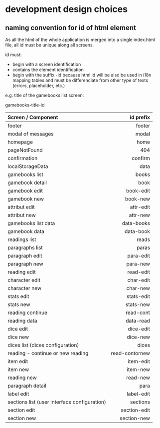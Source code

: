# development design choices

## naming convention for id of html element

As all the html of the whole application is merged into a single index.html file, all id must be unique along all screens.

id must:
* begin with a screen identification
* contains the element identification
* begin with the suffix -id because html id will be also be used in i18n mapping tables and must be differenciate from other type of texts (errors, placeholder, etc.)

e.g. title of the gamebooks list screen:

gamebooks-title-id

| Screen / Component                           | id prefix      |
| :------------------------------------------- | -------------: |
| footer                                       | footer         |
| modal of messages                            | modal          |
| homepage                                     | home           |
| pageNotFound                                 | 404            |
| confirmation                                 | confirm        |
| localStorageData                             | data           |
| gamebooks list                               | books          |
| gamebook detail                              | book           |
| gamebook edit                                | book-edit      |
| gamebook new                                 | book-new       |
| attribut edit                                | attr-edit      |
| attribut new                                 | attr-new       |
| gamebooks list data                          | data-books     |
| gamebook data                                | data-book      |
| readings list                                | reads          |
| paragraphs list                              | paras          |
| paragraph edit                               | para-edit      |
| paragraph new                                | para-new       |
| reading edit                                 | read-edit      |
| character edit                               | char-edit      |
| character new                                | char-new       |
| stats edit                                   | stats-edit     |
| stats new                                    | stats-new      |
| reading continue                             | read-cont      |
| reading data                                 | data-read      |
| dice edit                                    | dice-edit      |
| dice new                                     | dice-new       |
| dices list (dices configuration)             | dices          |
| reading - continue or new reading            | read-contornew |
| item edit                                    | item-edit      |
| item new                                     | item-new       |
| reading new                                  | read-new       |
| paragraph detail                             | para           |
| label edit                                   | label-edit     |
| sections list (user interface configuration) | sections       |
| section edit                                 | section-edit   |
| section new                                  | section-new    |

